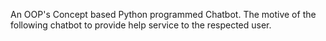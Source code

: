 An OOP's Concept based Python programmed Chatbot. The motive of the following chatbot to provide help service to the respected user.
